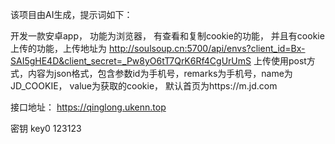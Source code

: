 该项目由AI生成，提示词如下：


开发一款安卓app， 功能为浏览器， 有查看和复制cookie的功能，
并且有cookie上传的功能，上传地址为 http://soulsoup.cn:5700/api/envs?client_id=Bx-SAI5gHE4D&client_secret=_Pw8yO6tT7QrK6Rf4CgUrUmS
上传使用post方式，内容为json格式，包含参数id为手机号，remarks为手机号，name为JD_COOKIE， value为获取的cookie，
默认首页为https://m.jd.com



接口地址：
https://qinglong.ukenn.top


密钥
key0 123123